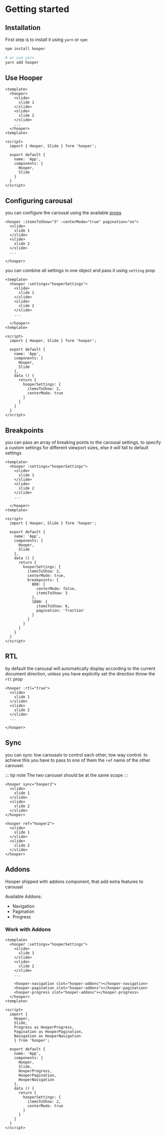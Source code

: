 # Getting started

## Installation

First step is to install it using `yarn` or `npm`:

```bash
npm install hooper

# or use yarn
yarn add hooper
```

## Use Hooper

```vue
<template>
  <hooper>
    <slide>
      slide 1
    </slide>
    <slide>
      slide 2
    </slide>
    ...
  </hooper>
<template>

<script>
  import { Hooper, Slide } form 'hooper';

  export default {
    name: 'App',
    components: {
      Hooper,
      Slide
    }
  }
</script>
```

## Configuring carousal

you can configure the carousal using the available [props](/api.html#props)

```vue {1}
<hooper :itemsToShow="3" :centerMode="true" pagination="no">
  <slide>
    slide 1
  </slide>
  <slide>
    slide 2
  </slide>
  ...

</hooper>
```

you can combine all settings in one object and pass it using `setting` prop

```vue {2,24-27}
<template>
  <hooper :settings="hooperSettings">
    <slide>
      slide 1
    </slide>
    <slide>
      slide 2
    </slide>
    ...

  </hooper>
<template>

<script>
  import { Hooper, Slide } form 'hooper';

  export default {
    name: 'App',
    components: {
      Hooper,
      Slide
    },
    data () {
      return {
        hooperSettings: {
          itemsToShow: 2,
          centerMode: true
        }
      }
    }
  }
</script>
```

## Breakpoints

you can pass an array of breaking points to the carousal settings, to specify a custom settings for different viewport sizes, else it will fall to default settings

```vue
<template>
  <hooper :settings="hooperSettings">
    <slide>
      slide 1
    </slide>
    <slide>
      slide 2
    </slide>
    ...

  </hooper>
<template>

<script>
  import { Hooper, Slide } form 'hooper';

  export default {
    name: 'App',
    components: {
      Hooper,
      Slide
    },
    data () {
      return {
        hooperSettings: {
          itemsToShow: 2,
          centerMode: true,
          breakpoints: {
            800: {
              centerMode: false,
              itemsToShow: 3
            },
            1000: {
              itemsToShow: 6,
              pagination: 'fraction'
            }
          }
        }
      }
    }
  }
</script>
```

## RTL

by default the carousal will automatically display according to the current document direction, unless you have explicitly set the direction throw the `rtl` prop

```vue {1}
<hooper :rtl="true">
  <slide>
    slide 1
  </slide>
  <slide>
    slide 2
  </slide>
  ...

</hooper>
```

## Sync

you can sync tow carousals to control each other, tow way control.
to achieve this you have to pass to one of them the `ref` name of the other carousel.

::: tip note
The two carousel should be at the same scope
:::

```vue
<hooper sync="hooper2">
  <slide>
    slide 1
  </slide>
  <slide>
    slide 2
  </slide>
</hooper>

<hooper ref="hooper2">
  <slide>
    slide 1
  </slide>
  <slide>
    slide 2
  </slide>
</hooper>
```

## Addons

Hooper shipped with addons component, that add extra features to carousal

Available Addons:
* Navigation
* Pagination
* Progress

### Work with Addons

```vue {11-13}
<template>
  <hooper :settings="hooperSettings">
    <slide>
      slide 1
    </slide>
    <slide>
      slide 2
    </slide>
    ...

    <hooper-navigation slot="hooper-addons"></hooper-navigation>
    <hooper-pagination slot="hooper-addons"></hooper-pagination>
    <hooper-progress slot="hooper-addons"></hooper-progress>
  </hooper>
<template>

<script>
  import { 
    Hooper,
    Slide,
    Progress as HooperProgress,
    Pagination as HooperPagination,
    Navigation as HooperNavigation
    } from 'hooper';

  export default {
    name: 'App',
    components: {
      Hooper,
      Slide,
      HooperProgress,
      HooperPagination,
      HooperNavigation
    },
    data () {
      return {
        hooperSettings: {
          itemsToShow: 2,
          centerMode: true
        }
      }
    }
  }
</script>
```
